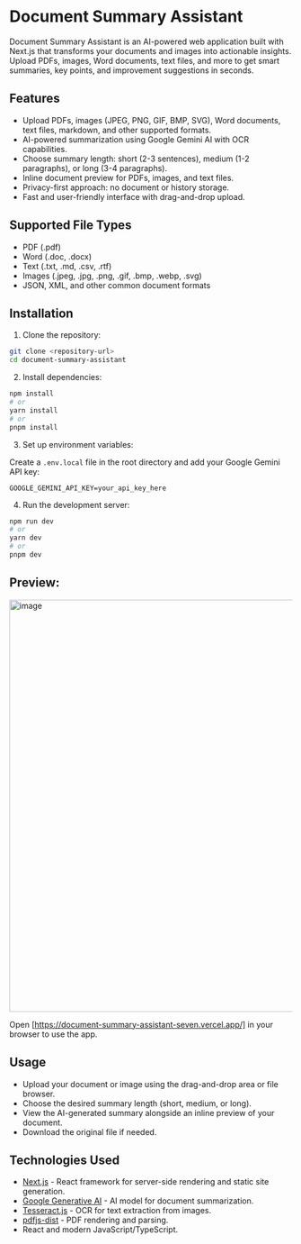 # Document Summary Assistant

Document Summary Assistant is an AI-powered web application built with Next.js that transforms your documents and images into actionable insights. Upload PDFs, images, Word documents, text files, and more to get smart summaries, key points, and improvement suggestions in seconds.

## Features

- Upload PDFs, images (JPEG, PNG, GIF, BMP, SVG), Word documents, text files, markdown, and other supported formats.
- AI-powered summarization using Google Gemini AI with OCR capabilities.
- Choose summary length: short (2-3 sentences), medium (1-2 paragraphs), or long (3-4 paragraphs).
- Inline document preview for PDFs, images, and text files.
- Privacy-first approach: no document or history storage.
- Fast and user-friendly interface with drag-and-drop upload.

## Supported File Types

- PDF (.pdf)
- Word (.doc, .docx)
- Text (.txt, .md, .csv, .rtf)
- Images (.jpeg, .jpg, .png, .gif, .bmp, .webp, .svg)
- JSON, XML, and other common document formats

## Installation

1. Clone the repository:

```bash
git clone <repository-url>
cd document-summary-assistant
```

2. Install dependencies:

```bash
npm install
# or
yarn install
# or
pnpm install
```

3. Set up environment variables:

Create a `.env.local` file in the root directory and add your Google Gemini API key:

```
GOOGLE_GEMINI_API_KEY=your_api_key_here
```

4. Run the development server:

```bash
npm run dev
# or
yarn dev
# or
pnpm dev
```
## Preview:
<img width="1827" height="732" alt="image" src="https://github.com/user-attachments/assets/d5263ac9-3512-4929-8589-b2b3c0fae5ea" />


Open [https://document-summary-assistant-seven.vercel.app/] in your browser to use the app.

## Usage

- Upload your document or image using the drag-and-drop area or file browser.
- Choose the desired summary length (short, medium, or long).
- View the AI-generated summary alongside an inline preview of your document.
- Download the original file if needed.

## Technologies Used

- [Next.js](https://nextjs.org) - React framework for server-side rendering and static site generation.
- [Google Generative AI](https://cloud.google.com/generative-ai) - AI model for document summarization.
- [Tesseract.js](https://github.com/naptha/tesseract.js) - OCR for text extraction from images.
- [pdfjs-dist](https://github.com/mozilla/pdf.js) - PDF rendering and parsing.
- React and modern JavaScript/TypeScript.

